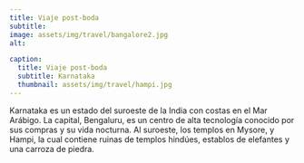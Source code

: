 ```yaml
---
title: Viaje post-boda
subtitle: 
image: assets/img/travel/bangalore2.jpg
alt: 

caption:
  title: Viaje post-boda
  subtitle: Karnataka
  thumbnail: assets/img/travel/hampi.jpg
---
```


Karnataka es un estado del suroeste de la India con costas en el Mar Arábigo. La capital, Bengaluru, es un centro de alta tecnología conocido por sus compras y su vida nocturna. Al suroeste, los templos en Mysore, y Hampi, la cual contiene ruinas de templos hindúes, establos de elefantes y una carroza de piedra.